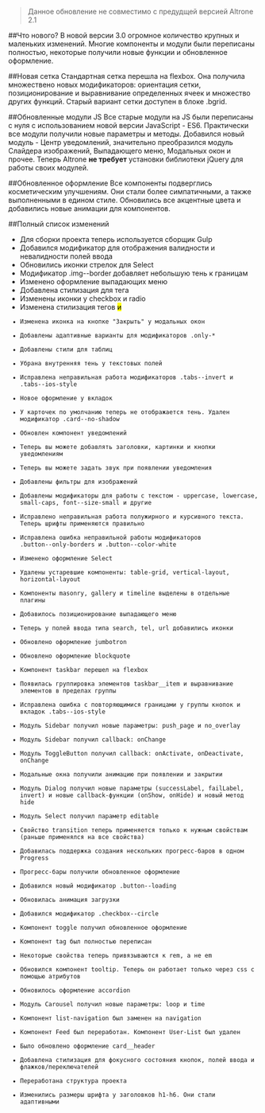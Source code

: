 > Данное обновление не совместимо с предудщей версией Altrone 2.1

##Что нового?
В новой версии 3.0 огромное количество крупных и маленьких изменений. Многие компоненты и модули были переписаны полностью, некоторые получили новые функции и обновленное оформление.

##Новая сетка
Стандартная сетка перешла на flexbox. Она получила множествено новых модификаторов: ориентация сетки, позиционирование и выравнивание определенных ячеек и множество других функций. Старый вариант сетки доступен в блоке .bgrid.

##Обновленные модули JS
Все старые модули на JS были переписаны с нуля с использованием новой версии JavaScript - ES6. Практически все модули получили новые параметры и методы. Добавился новый модуль - Центр уведомлений, значительно преобразился модуль Слайдера изображений, Выпадающего меню, Модальных окон и прочее. Теперь Altrone **не требует** установки библиотеки jQuery для работы своих модулей. 

##Обновленное оформление
Все компоненты подверглись косметическим улучшениям. Они стали более симпатичными, а также выполненными в едином стиле. Обновились все акцентные цвета и добавились новые анимации для компонентов.

##Полный список изменений
* Для сборки проекта теперь используется сборщик Gulp
* Добавился модификатор для отображения валидности и невалидности полей ввода
* Обновились иконки стрелок для Select
* Модификатор .img--border добавляет небольшую тень к границам
* Изменено оформление выпадающих меню
* Добавлена стилизация для тега <kbd>
* Изменены иконки у checkbox и radio
* Изменена стилизация тегов <mark> и <code>
* Изменена иконка на кнопке "Закрыть" у модальных окон
* Добавлены адаптивные варианты для модификаторов .only-*
* Добавлены стили для таблиц
* Убрана внутренняя тень у текстовых полей
* Исправлена неправильная работа модификаторов .tabs--invert и .tabs--ios-style
* Новое оформление у вкладок
* У карточек по умолчанию теперь не отображается тень. Удален модификатор .card--no-shadow
* Обновлен компонент уведомлений
* Теперь вы можете добавлять заголовки, картинки и кнопки уведомлениям
* Теперь вы можете задать звук при появлении уведомления
* Добавлены фильтры для изображений
* Добавлены модификаторы для работы с текстом - uppercase, lowercase, small-caps, font--size-small и другие
* Исправлено неправильная работа полужирного и курсивного текста. Теперь шрифты применяются правильно
* Исправлена ошибка неправильной работы модификаторов .button--only-borders и .button--color-white
* Изменено оформление Select
* Удалены устаревшие компоненты: table-grid, vertical-layout, horizontal-layout
* Компоненты masonry, gallery и timeline выделены в отдельные плагины
* Добавилось позиционирование выпадающего меню
* Теперь у полей ввода типа search, tel, url добавились иконки
* Обновлено оформление jumbotron
* Обновлено оформление blockquote
* Компонент taskbar перешел на flexbox
* Появилась группировка элементов taskbar__item и выравнивание элементов в пределах группы
* Исправлена ошибка с повторяющимися границами у группы кнопок и вкладок .tabs--ios-style
* Модуль Sidebar получил новые параметры: push_page и no_overlay
* Модуль Sidebar получил callback: onChange
* Модуль ToggleButton получил callback: onActivate, onDeactivate, onChange
* Модальные окна получили анимацию при появлении и закрытии
* Модуль Dialog получил новые параметры (successLabel, failLabel, invert) и новые callback-функции (onShow, onHide) и новый метод hide
* Модуль Select получил параметр editable
* Свойство transition теперь применяется только к нужным свойствам (раньше применялся на все свойства)
* Добавилась поддержка создания нескольких прогресс-баров в одном Progress
* Прогресс-бары получили обновленное оформление
* Добавился новый модификатор .button--loading
* Обновилась анимация загрузки
* Добавился модификатор .checkbox--circle
* Компонент toggle получил обновленное оформление
* Компонент tag был полностью переписан
* Некоторые свойства теперь привязываются к rem, а не em
* Обновился компонент tooltip. Теперь он работает только через css с помощью атрибутов
* Обновилось оформление accordion
* Модуль Carousel получил новые параметры: loop и time
* Компонент list-navigation был заменен на navigation
* Компонент Feed был переработан. Компонент User-List был удален
* Было обновлено оформление card__header
* Добавлена стилизация для фокусного состояния кнопок, полей ввода и флажков/переключателей
* Переработана структура проекта
* Изменились размеры шрифта у заголовков h1-h6. Они стали адаптивными
